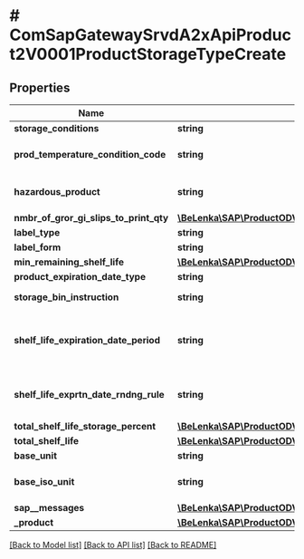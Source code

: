 # # ComSapGatewaySrvdA2xApiProduct2V0001ProductStorageTypeCreate

## Properties

Name | Type | Description | Notes
------------ | ------------- | ------------- | -------------
**storage_conditions** | **string** |  | [optional]
**prod_temperature_condition_code** | **string** | Temperature conditions indicator | [optional]
**hazardous_product** | **string** | Hazardous material number | [optional]
**nmbr_of_gror_gi_slips_to_print_qty** | [**\BeLenka\SAP\ProductODV4\Model\GRSlipsQuantity**](GRSlipsQuantity.md) |  | [optional]
**label_type** | **string** |  | [optional]
**label_form** | **string** |  | [optional]
**min_remaining_shelf_life** | [**\BeLenka\SAP\ProductODV4\Model\MinRemShelfLife**](MinRemShelfLife.md) |  | [optional]
**product_expiration_date_type** | **string** |  | [optional]
**storage_bin_instruction** | **string** | Container requirements | [optional]
**shelf_life_expiration_date_period** | **string** | Period Indicator for Shelf Life Expiration Date | [optional]
**shelf_life_exprtn_date_rndng_rule** | **string** | Rounding rule for calculation of SLED | [optional]
**total_shelf_life_storage_percent** | [**\BeLenka\SAP\ProductODV4\Model\StoragePercentage**](StoragePercentage.md) |  | [optional]
**total_shelf_life** | [**\BeLenka\SAP\ProductODV4\Model\TotalShelfLife**](TotalShelfLife.md) |  | [optional]
**base_unit** | **string** |  | [optional]
**base_iso_unit** | **string** | Base unit of measure in ISO code | [optional]
**sap__messages** | [**\BeLenka\SAP\ProductODV4\Model\ComSapGatewaySrvdA2xApiProduct2V0001SAPMessageCreate[]**](ComSapGatewaySrvdA2xApiProduct2V0001SAPMessageCreate.md) |  | [optional]
**_product** | [**\BeLenka\SAP\ProductODV4\Model\ComSapGatewaySrvdA2xApiProduct2V0001ProductTypeCreate**](ComSapGatewaySrvdA2xApiProduct2V0001ProductTypeCreate.md) |  | [optional]

[[Back to Model list]](../../README.md#models) [[Back to API list]](../../README.md#endpoints) [[Back to README]](../../README.md)
